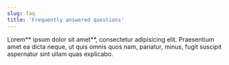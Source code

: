 ```yaml
---
slug: faq
title: 'Frequently answered questions'
---
```


Lorem** ipsum dolor sit amet**, consectetur adipisicing elit. Praesentium amet ea dicta neque, ut quis omnis quos nam, pariatur, minus, fugit suscipit aspernatur sint ullam quas explicabo.